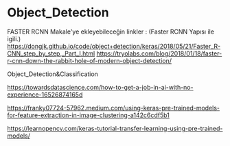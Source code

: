 # Object_Detection


FASTER RCNN Makale'ye ekleyebileceğin linkler : (Faster RCNN Yapısı ile igili.)
https://dongjk.github.io/code/object+detection/keras/2018/05/21/Faster_R-CNN_step_by_step,_Part_I.html
https://tryolabs.com/blog/2018/01/18/faster-r-cnn-down-the-rabbit-hole-of-modern-object-detection/


Object_Detection&amp;Classification

https://towardsdatascience.com/how-to-get-a-job-in-ai-with-no-experience-16526874165d

https://franky07724-57962.medium.com/using-keras-pre-trained-models-for-feature-extraction-in-image-clustering-a142c6cdf5b1


https://learnopencv.com/keras-tutorial-transfer-learning-using-pre-trained-models/
